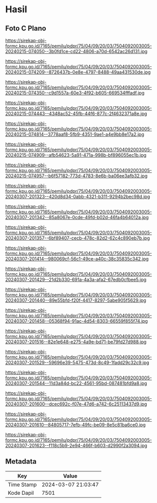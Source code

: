 # Hasil

## Foto C Plano

https://sirekap-obj-formc.kpu.go.id/7165/pemilu/pdpr/75/04/09/20/03/7504092003005-20240215-074050--3b0fd1ce-cd22-4806-a70d-6542ac26d131.jpg

https://sirekap-obj-formc.kpu.go.id/7165/pemilu/pdpr/75/04/09/20/03/7504092003005-20240215-074209--8726437b-0e8e-4797-8488-49aa431530de.jpg

https://sirekap-obj-formc.kpu.go.id/7165/pemilu/pdpr/75/04/09/20/03/7504092003005-20240215-074350--c9d1557a-60e3-4f92-b605-669534fffadf.jpg

https://sirekap-obj-formc.kpu.go.id/7165/pemilu/pdpr/75/04/09/20/03/7504092003005-20240215-074443--4348ac52-45fb-44f6-877c-2f4632371a8e.jpg

https://sirekap-obj-formc.kpu.go.id/7165/pemilu/pdpr/75/04/09/20/03/7504092003005-20240215-074814--3778aaf8-5fb9-4351-9ae1-a4e9bb8e17a2.jpg

https://sirekap-obj-formc.kpu.go.id/7165/pemilu/pdpr/75/04/09/20/03/7504092003005-20240215-074909--afb54623-5a91-471a-998b-bf896055ec1b.jpg

https://sirekap-obj-formc.kpu.go.id/7165/pemilu/pdpr/75/04/09/20/03/7504092003005-20240215-074957--b6f57182-773d-4783-8e6b-ba06ee3afb32.jpg

https://sirekap-obj-formc.kpu.go.id/7165/pemilu/pdpr/75/04/09/20/03/7504092003005-20240307-201323--420d8d34-0abb-4321-b311-9294b2bec98d.jpg

https://sirekap-obj-formc.kpu.go.id/7165/pemilu/pdpr/75/04/09/20/03/7504092003005-20240307-201342--85a8067e-0cde-49fd-b02d-46fa4b64012a.jpg

https://sirekap-obj-formc.kpu.go.id/7165/pemilu/pdpr/75/04/09/20/03/7504092003005-20240307-201357--6bf89407-cecb-478c-82d2-62c4c890eb7b.jpg

https://sirekap-obj-formc.kpu.go.id/7165/pemilu/pdpr/75/04/09/20/03/7504092003005-20240307-201414--980069cf-56c1-49ce-a40c-38c35835c342.jpg

https://sirekap-obj-formc.kpu.go.id/7165/pemilu/pdpr/75/04/09/20/03/7504092003005-20240307-201429--21d2b330-691a-4a3a-afa2-67edb0cfbee5.jpg

https://sirekap-obj-formc.kpu.go.id/7165/pemilu/pdpr/75/04/09/20/03/7504092003005-20240307-201440--89e55bfd-f20f-4417-8297-5abe905f5629.jpg

https://sirekap-obj-formc.kpu.go.id/7165/pemilu/pdpr/75/04/09/20/03/7504092003005-20240307-201458--05368f94-91ac-4d54-8303-66559f855f74.jpg

https://sirekap-obj-formc.kpu.go.id/7165/pemilu/pdpr/75/04/09/20/03/7504092003005-20240307-201516--82e1e648-e275-4a9e-bd71-be79fd27d988.jpg

https://sirekap-obj-formc.kpu.go.id/7165/pemilu/pdpr/75/04/09/20/03/7504092003005-20240307-201529--59696e39-5475-473d-8c49-1fadd29c32c9.jpg

https://sirekap-obj-formc.kpu.go.id/7165/pemilu/pdpr/75/04/09/20/03/7504092003005-20240307-201544--11d3a84d-bc22-4561-95bd-087481bfd9a8.jpg

https://sirekap-obj-formc.kpu.go.id/7165/pemilu/pdpr/75/04/09/20/03/7504092003005-20240307-201600--dcec692c-f07e-47d6-a742-6c25113437d9.jpg

https://sirekap-obj-formc.kpu.go.id/7165/pemilu/pdpr/75/04/09/20/03/7504092003005-20240307-201610--84805717-7efb-49fc-be09-8e5c81ba6ce0.jpg

https://sirekap-obj-formc.kpu.go.id/7165/pemilu/pdpr/75/04/09/20/03/7504092003005-20240307-201623--f118c5b9-2e94-466f-b603-d2990f2a3094.jpg


## Metadata

| Key        | Value               |
| ---------- | ------------------- |
| Time Stamp | 2024-03-07 21:03:47 |
| Kode Dapil | 7501                |



